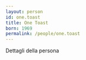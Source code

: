 ```yaml
---
layout: person
id: one.toast
title: One Toast
born: 1969
permalink: /people/one.toast
---
```


Dettagli della persona 